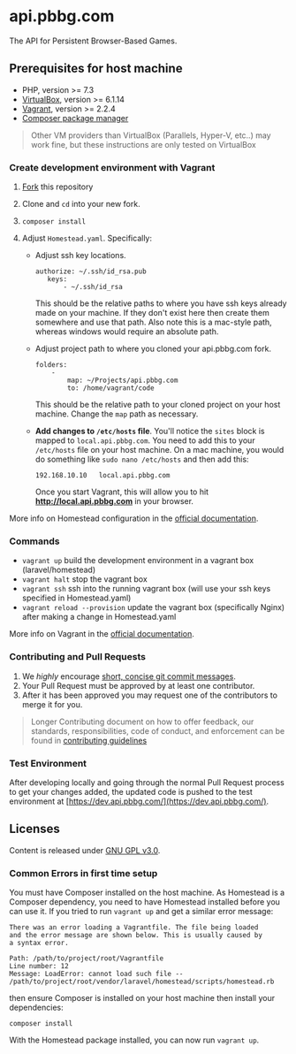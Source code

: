 # api.pbbg.com
The API for Persistent Browser-Based Games.

## Prerequisites for host machine
* PHP, version >= 7.3
* [VirtualBox](https://www.virtualbox.org/wiki/Downloads), version >= 6.1.14
* [Vagrant](https://www.vagrantup.com/downloads.html), version >= 2.2.4
* [Composer package manager](https://getcomposer.org/download/)
> Other VM providers than VirtualBox (Parallels, Hyper-V, etc..) may work fine, but these instructions
> are only tested on VirtualBox

### Create development environment with Vagrant
1. [Fork](https://docs.github.com/en/free-pro-team@latest/github/getting-started-with-github/fork-a-repo) this repository
2. Clone and `cd` into your new fork.
3. `composer install`
4. Adjust `Homestead.yaml`. Specifically:

    * Adjust ssh key locations.
      ```
      authorize: ~/.ssh/id_rsa.pub
         keys:
             - ~/.ssh/id_rsa
      ```
      This should be the relative paths to where you have ssh keys already made on your machine. If they don't exist
      here then create them somewhere and use that path. Also note this is a mac-style path, whereas windows would
      require an absolute path.

    * Adjust project path to where you cloned your api.pbbg.com fork.
      ```
      folders:
          -
              map: ~/Projects/api.pbbg.com
              to: /home/vagrant/code
      ```
      This should be the relative path to your cloned project on your host machine. Change the `map` path as necessary.

    * **Add changes to `/etc/hosts` file**. You'll notice the `sites` block is mapped to `local.api.pbbg.com`.
      You need to add this to your `/etc/hosts` file on your host machine. On a mac machine, you would do something
      like `sudo nano /etc/hosts` and then add this:
      ```
      192.168.10.10   local.api.pbbg.com
      ```
      Once you start Vagrant, this will allow you to hit **http://local.api.pbbg.com** in your browser.

More info on Homestead configuration in the [official documentation](https://laravel.com/docs/8.x/homestead#first-steps).

### Commands
* `vagrant up` build the development environment in a vagrant box (laravel/homestead)
* `vagrant halt` stop the vagrant box
* `vagrant ssh` ssh into the running vagrant box (will use your ssh keys specified in Homestead.yaml)
* `vagrant reload --provision` update the vagrant box (specifically Nginx) after making a change in Homestead.yaml

More info on Vagrant in the [official documentation](https://www.vagrantup.com/docs/installation).

### Contributing and Pull Requests
1. We *highly* encourage [short, concise git commit messages](https://chris.beams.io/posts/git-commit/).
2. Your Pull Request must be approved by at least one contributor.
3. After it has been approved you may request one of the contributors to merge it for you.

> Longer Contributing document on how to offer feedback, our standards, responsibilities, code of conduct, and
>enforcement can be found in [contributing guidelines](/CONTRIBUTING.md)

### Test Environment
 After developing locally and going through the normal Pull Request process to get your changes added, the updated code
 is pushed to the test environment at [https://dev.api.pbbg.com/](https://dev.api.pbbg.com/).

## Licenses
Content is released under [GNU GPL v3.0](https://www.gnu.org/licenses/gpl-3.0.en.html).

### Common Errors in first time setup
You must have Composer installed on the host machine. As Homestead is a Composer dependency, you need to have Homestead
installed before you can use it. If you tried to run `vagrant up` and get a similar error message:
```
There was an error loading a Vagrantfile. The file being loaded
and the error message are shown below. This is usually caused by
a syntax error.

Path: /path/to/project/root/Vagrantfile
Line number: 12
Message: LoadError: cannot load such file -- /path/to/project/root/vendor/laravel/homestead/scripts/homestead.rb
```
then ensure Composer is installed on your host machine then install your dependencies:
```
composer install
```
With the Homestead package installed, you can now run `vagrant up`.
